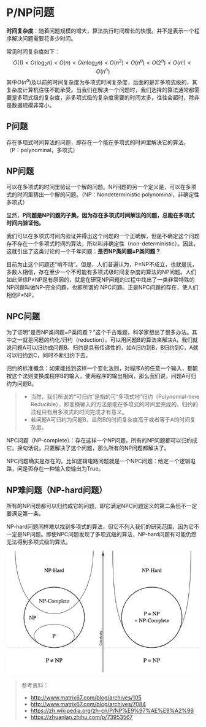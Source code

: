 # P/NP问题

**时间复杂度**：随着问题规模的增大，算法执行时间增长的快慢。并不是表示一个程序解决问题需要花多少时间。

常见时间复杂度如下：
$$
O(1)<O\left(\log _2 n\right)<O(n)<O\left(n \log _2 n\right)<O\left(n^2\right)<O\left(n^a\right)<O\left(2^n\right)<O(n!)<O\left(n^n\right)
$$
其中$O\left(n^a\right)$及以前的时间复杂度为多项式时间复杂度，后面的是非多项式级的，其复杂度计算机往往不能承受。当我们在解决一个问题时，我们选择的算法通常都需要是多项式级的复杂度，非多项式级的复杂度需要的时间太多，往往会超时，除非是数据规模非常小。

## P问题

存在多项式时间算法的问题，即存在一个能在多项式的时间里解决它的算法。（P：polynominal，多项式）

## NP问题

可以在多项式的时间里验证一个解的问题。NP问题的另一个定义是，可以在多项式的时间里猜出一个解的问题。（NP：Nondeterministic polynominal，非确定性多项式）

显然，**P问题是NP问题的子集，因为存在多项式时间解法的问题，总能在多项式时间内验证他。**

我们可以在多项式时间内验证并得出这个问题的一个正确解，但是不确定这个问题存不存在一个多项式时间的算法，所以叫非确定性（non-deterministic）。因此，这就引出了这类讨论的一个千年问题：**是否NP类问题=P类问题？**

目前为止这个问题还“啃不动”。但是，人们普遍认为，P=NP不成立，也就是说，多数人相信，存在至少一个不可能有多项式级时间复杂度的算法的NP问题。人们如此坚信P≠NP是有原因的，就是在研究NP问题的过程中找出了一类非常特殊的NP问题叫做NP-完全问题，也即所谓的 NPC问题。正是NPC问题的存在，使人们相信P≠NP。

## NPC问题

为了证明“是否NP类问题=P类问题？”这个千古难题，科学家想出了很多办法。其中之一就是问题的约化/归约（reduction）。可以用问题B的算法来解决A，我们就说问题A可以归约成问题B。归约是具有传递性的，如A归约到B，B归约到C，A就可以归约到C，同时不断归约下去。

归约的标准概念：如果能找到这样一个变化法则，对程序A的任意一个输入，都能按这个法则变换成程序B的输入，使两程序的输出相同，那么我们说，问题A可归约为问题B。

> - 当然，我们所说的“可归约”是指的可“多项式地”归约（Polynomial-time Reducible），即变换输入的方法是能在多项式的时间里完成的。归约的过程只有用多项式的时间完成才有意义。
> - 若问题A可归约为问题B，显然B的时间复杂度高于或者等于A的时间复杂度。

NPC问题（NP-complete）：存在这样一个NP问题，所有的NP问题都可以归约成它。换句话说，只要解决了这个问题，那么所有的NP问题都解决了。

NPC问题确实是存在的。比如逻辑电路问题就是一个NPC问题：给定一个逻辑电路，问是否存在一种输入使输出为True。

## NP难问题（NP-hard问题）

所有的NP问题都可以归约成它的问题，即它满足NPC问题定义的第二条但不一定要满足第一条。

NP-hard问题同样难以找到多项式的算法，但它不列入我们的研究范围，因为它不一定是NP问题。即使NPC问题发现了多项式级的算法，NP-hard问题有可能仍然无法得到多项式级的算法。

![img](P&NP问题.assets/1VyL_tli-weWYKKT0Toy4Zg.png)

> 参考资料：
>
> - http://www.matrix67.com/blog/archives/105
> - http://www.matrix67.com/blog/archives/7084
> - https://zh.wikipedia.org/zh-cn/P/NP%E9%97%AE%E9%A2%98
> - https://zhuanlan.zhihu.com/p/73953567